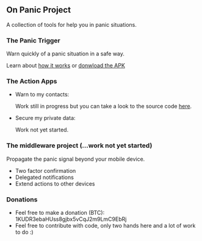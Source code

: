 ## On Panic Project

A collection of tools for help you in panic situations.

### The Panic Trigger

Warn quickly of a panic situation in a safe way.

Learn about [how it works](https://github.com/arrase/PanicTrigger/wiki) or [donwload the APK](https://github.com/arrase/PanicTrigger/releases)

### The Action Apps

- Warn to my contacts:

    Work still in progress but you can take a look to the source code [here](https://github.com/arrase/WarnContacts). 

- Secure my private data:

    Work not yet started.

### The middleware project (...work not yet started)

Propagate the panic signal beyond your mobile device.

- Two factor confirmation
- Delegated notifications
- Extend actions to other devices

### Donations

- Feel free to make a donation (BTC): 1KUDR3ebaHUss8gjbx5vCqJ2m9LmC9EbRj
- Feel free to contribute with code, only two hands here and a lot of work to do :)